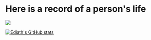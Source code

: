 # Here is a record of a person's life
![](https://img.shields.io/github/followers/Ediath-Wu?style=social)

[![Ediath's GitHub stats](https://github-readme-stats.vercel.app/api?username=Ediath-Wu&show_icons=true&theme=chartreuse-dark)](https://github.com/anuraghazra/github-readme-stats)

